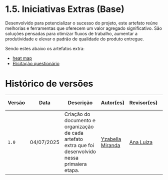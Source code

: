 # 1.5. Iniciativas Extras (Base)
Desenvolvido para potencializar o sucesso do projeto, este artefato reúne melhorias e ferramentas que oferecem um valor agregado significativo. São soluções pensadas para otimizar fluxos de trabalho, aumentar a produtividade e elevar o padrão de qualidade do produto entregue.

Sendo estes abaixo os artefatos extra:

- [heat map](1.5.1.%20heatmap.md)
- [Elicitação questionário]()


# Histórico de versões
| Versão | Data | Descrição | Autor(es) | Revisor(es) | Data da revisão |
|--------|------|-----------|-----------|-------------|-----------------|
| `1.0` | 04/07/2025 | Criação do documento e organização de cada artefato extra que foi desenvolvido nessa primaiera etapa. | [Yzabella Miranda](https://github.com/redjsun)  | [Ana Luiza](https://github.com/Ana-Luiza-SC) | 04/09/25 |